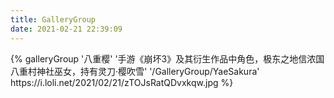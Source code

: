 ```yaml
---
title: GalleryGroup
date: 2021-02-21 22:39:09
---
```

<div class="gallery-group-main">
{% galleryGroup '八重樱' '手游《崩坏3》及其衍生作品中角色，极东之地信浓国八重村神社巫女，持有灵刀·樱吹雪' '/GalleryGroup/YaeSakura' https://i.loli.net/2021/02/21/zTOJsRatQDvxkqw.jpg %}
</div>


